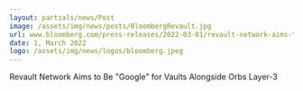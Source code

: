 ```yaml
---
layout: partials/news/Post
image: /assets/img/news/posts/BloombergRevault.jpg
url: www.bloomberg.com/press-releases/2022-03-01/revault-network-aims-to-be-google-for-vaults-alongside-orbs-layer-3
date: 1, March 2022
logo: /assets/img/news/logos/bloomberg.jpeg
---
```


Revault Network Aims to Be "Google" for Vaults Alongside Orbs Layer-3
